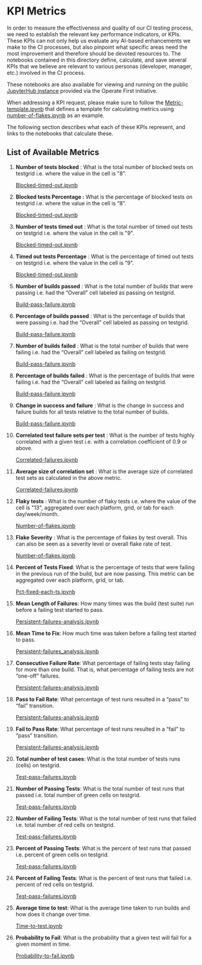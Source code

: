 # KPI Metrics

In order to measure the effectiveness and quality of our CI testing process, we need to establish the relevant key performance indicators, or KPIs. These KPIs can not only help us evaluate any AI-based enhancements we make to the CI processes, but also pinpoint what specific areas need the most improvement and therefore should be devoted resources to. The notebooks contained in this directory define, calculate, and save several KPIs that we believe are relevant to various personas (developer, manager, etc.) involved in the CI process.

These notebooks are also available for viewing and running on the public [JupyterHub instance](https://jupyterhub-opf-jupyterhub.apps.zero.massopen.cloud/hub/login) provided via the Operate First initiative.

When addressing a KPI request, please make sure to follow the [Metric-template.ipynb](metric_template.ipynb) that defines a template for calculating metrics using [number-of-flakes.ipynb](number_of_flakes.ipynb) as an example.

The following section describes what each of these KPIs represent, and links to the notebooks that calculate these.

## List of Available Metrics

1. **Number of tests blocked** : What is the total number of blocked tests on testgrid i.e. where the value in the cell is "8”.

    [Blocked-timed-out.ipynb](blocked_timed_out.ipynb)

2. **Blocked tests Percentage :** What is the percentage of blocked tests on testgrid i.e. where the value in the cell is “8”.

    [Blocked-timed-out.ipynb](blocked_timed_out.ipynb)

3. **Number of tests timed out** : What is the total number of timed out tests on testgrid i.e. where the value in the cell is "9".

    [Blocked-timed-out.ipynb](blocked_timed_out.ipynb)

4. **Timed out tests Percentage** :  What is the percentage of timed out tests on testgrid i.e. where the value in the cell is “9”.

    [Blocked-timed-out.ipynb](blocked_timed_out.ipynb)

5. **Number of builds passed** : What is the total number of builds that were passing i.e. had the “Overall” cell labeled as passing on testgrid.

    [Build-pass-failure.ipynb](build_pass_failure.ipynb)

6. **Percentage of builds passed** :  What is the percentage of builds that were passing i.e. had the “Overall” cell labeled as passing on testgrid.

    [Build-pass-failure.ipynb](build_pass_failure.ipynb)

7. **Number of builds failed** :  What is the total number of builds that were failing i.e. had the “Overall” cell labeled as failing on testgrid.

    [Build-pass-failure.ipynb](build_pass_failure.ipynb)

8. **Percentage of builds failed** :  What is the percentage of builds that were failing i.e. had the “Overall” cell labeled as failing on testgrid.

    [Build-pass-failure.ipynb](build_pass_failure.ipynb)

9. **Change in success and failure** : What is the change in success and failure builds for all tests relative to the total number of builds.

    [Build-pass-failure.ipynb](build_pass_failure.ipynb)

10. **Correlated test failure sets per test** : What is the number of tests highly correlated with a given test i.e. with a correlation coefficient of 0.9 or above.

    [Correlated-failures.ipynb](correlated_failures.ipynb)

11. **Average size of correlation set** : What is the average size of correlated test sets as calculated in the above metric.

    [Correlated-failures.ipynb](correlated_failures.ipynb)

12. **Flaky tests** : What is the number of flaky tests i.e. where the value of the cell is "13", aggregated over each platform, grid, or tab for each day/week/month.

    [Number-of-flakes.ipynb](number_of_flakes.ipynb)

13. **Flake Severity** : What is the percentage of flakes by test overall. This can also be seen as a severity level or overall flake rate of test.

    [Number-of-flakes.ipynb](number_of_flakes.ipynb)

14. **Percent of Tests Fixed**: What is the percentage of tests that were failing in the previous run of the build, but are now passing. This metric can be aggregated over each platform, grid, or tab.

    [Pct-fixed-each-ts.ipynb](pct_fixed_each_ts.ipynb)

15. **Mean Length of Failures**: How many times was the build (test suite) run before a failing test started to pass.

    [Persistent-failures-analysis.ipynb](persistent_failures_analysis.ipynb)

16. **Mean Time to Fix**: How much time was taken before a failing test started to pass.

    [Persistent-failures_analysis.ipynb](persistent_failures_analysis.ipynb)

17. **Consecutive Failure Rate**: What percentage of failing tests stay failing for more than one build. That is, what percentage of failing tests are not “one-off” failures.

    [Persistent-failures-analysis.ipynb](persistent_failures_analysis.ipynb)

18. **Pass to Fail Rate**: What percentage of test runs resulted in a “pass” to “fail” transition.

    [Persistent-failures-analysis.ipynb](persistent_failures_analysis.ipynb)

19. **Fail to Pass Rate**: What percentage of test runs resulted in a “fail” to “pass” transition.

    [Persistent-failures-analysis.ipynb](persistent_failures_analysis.ipynb)

20. **Total number of test cases**: What is the total number of tests runs (cells) on testgrid.

    [Test-pass-failures.ipynb](test_pass_failures.ipynb)

21. **Number of Passing Tests**: What is the total number of test runs that passed i.e. total number of green cells on testgrid.

    [Test-pass-failures.ipynb](test_pass_failures.ipynb)

22. **Number of Failing Tests**: What is the total number of test runs that failed i.e. total number of red cells on testgrid.

    [Test-pass-failures.ipynb](test_pass_failures.ipynb)

23. **Percent of Passing Tests**: What is the percent of test runs that passed i.e. percent of green cells on testgrid.

    [Test-pass-failures.ipynb](test_pass_failures.ipynb)

24. **Percent of Failing Tests**: What is the percent of test runs that failed i.e. percent of red cells on testgrid.

    [Test-pass-failures.ipynb](test_pass_failures.ipynb)

25. **Average time to test**: What is the average time taken to run builds and how does it change over time.

    [Time-to-test.ipynb](time_to_test.ipynb)

26. **Probability to Fail**: What is the probability that a given test will fail for a given moment in time.

    [Probability-to-fail.ipynb](probability_to_fail.ipynb)
